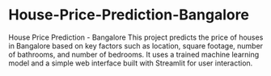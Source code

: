 # House-Price-Prediction-Bangalore
House Price Prediction - Bangalore This project predicts the price of houses in Bangalore based on key factors such as location, square footage, number of bathrooms, and number of bedrooms. It uses a trained machine learning model and a simple web interface built with Streamlit for user interaction.
